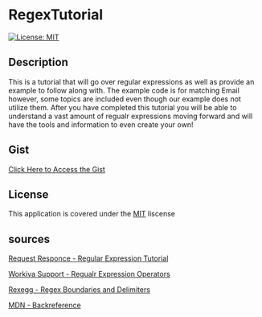 # RegexTutorial

[![License: MIT](https://img.shields.io/badge/License-MIT-yellow.svg)](https://opensource.org/licenses/MIT)

## Description

This is a tutorial that will go over regular expressions as well as provide an example to follow along with. The example code is for matching Email however, some topics are included even though our example does not utilize them. After you have completed this tutorial you will be able to understand a vast amount of regualr expressions moving forward and will have the tools and information to even create your own!

## Gist
[Click Here to Access the Gist](https://gist.github.com/clayguerrero/cbabca2ed6dcad4b51a21920305580d9)

## License

This application is covered under the
[MIT](https://choosealicense.com/licenses/mit/)
liscense

##

## sources

[Request Responce - Regular Expression Tutorial](https://coding-boot-camp.github.io/full-stack/computer-science/regex-tutorial)

[Workiva Support - Regualr Expression Operators](https://support.workiva.com/hc/en-us/articles/4407304269204-Regular-expression-operators)

[Rexegg - Regex Boundaries and Delimiters](https://www.rexegg.com/regex-boundaries.html)

[MDN - Backreference](https://developer.mozilla.org/en-US/docs/Web/JavaScript/Reference/Regular_expressions/Backreference)
